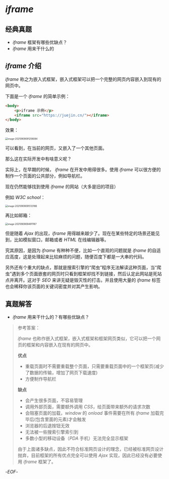 # *iframe*



## 经典真题



- *iframe* 框架有哪些优缺点？
- *iframe* 用来干什么的



## *iframe* 介绍



*iframe* 称之为嵌入式框架，嵌入式框架可以把一个完整的网页内容嵌入到现有的网页中。



下面是一个 *iframe* 的简单示例：



```html
<body>
    <p>iframe 示例</p>
    <iframe src="https://juejin.cn/"></iframe>
</body>
```



效果：



<img src="https://qwq9527.gitee.io/resource/imgs/2021-09-09-014911.png" alt="image-20210909091258084" style="zoom:50%;" />



可以看到，在当前的网页，又嵌入了一个其他页面。



那么这在实际开发中有啥意义呢？



实际上，在早期的时候， *iframe* 在开发中用得很多。使用 *iframe* 可以很方便的制作一个页面的公共部分，例如导航栏。

现在仍然能够找到使用 *iframe* 的网站（大多是旧的项目）

例如 *W3C school*：

<img src="https://qwq9527.gitee.io/resource/imgs/2021-09-09-014911.png" alt="image-20210909095133166" style="zoom:50%;" />



再比如邮箱：



<img src="https://qwq9527.gitee.io/resource/imgs/2021-09-09-014911.png" alt="image-20210909094911187" style="zoom:50%;" />



但是随着 *Ajax* 的出现，*iframe* 用得越来越少了。现在在某些特定的场景还能见到，比如模拟窗口，邮箱或者 *HTML* 在线编辑器等。



究其原因，是因为 *iframe* 有种种不便，比如一个直观的问题就是 *iframe* 的自适应高度，这是处理起来比较麻烦的问题，随便百度下都是一大串的代码。

另外还有个重大的缺点，那就是搜索引擎的“爬虫”程序无法解读这种页面，当“爬虫”遇到多个页面嵌套的网页时只看到框架却找不到链接，然后认定此网站是死站点并离开。这对于 *SEO* 来讲无疑是毁灭性的打击。并且使用大量的 *iframe* 标签也会稀释你该页面的关键词密度并对其产生影响。



## 真题解答



- *iframe* 用来干什么的？有哪些优缺点？

>参考答案：
>
>*iframe* 也称作嵌入式框架，嵌入式框架和框架网页类似，它可以把一个网页的框架和内容嵌入在现有的网页中。
>
>**优点**
>
>- 重载页面时不需要重载整个页面，只需要重载页面中的一个框架页(减少了数据的传输，增加了网页下载速度)
>- 方便制作导航栏
>
>**缺点**
>
>- 会产生很多页面，不容易管理
>- 调用外部页面，需要额外调用 *CSS*，给页面带来额外的请求次数
>- 会阻塞页面的加载，*window* 的 *onload* 事件需要在所有 *iframe* 加载完毕后(包含里面的元素)才会触发
>- 浏览器的后退按钮无效
>- 无法被一些搜索引擎索引到
>- 多数小型的移动设备（*PDA* 手机）无法完全显示框架
>
>由于上面诸多缺点，因此不符合标准网页设计的理念，已经被标准网页设计抛弃，目前框架的所有优点完全可以使用 *Ajax* 实现，因此已经没有必要使用 *iframe* 框架了。



-*EOF*-